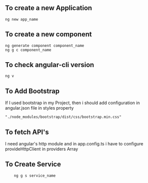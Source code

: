 ## To create a new Application
```
ng new app_name
```
## To create a new component
```
ng generate component component_name
ng g c component_name
```
## To check angular-cli version
```
ng v
```
## To Add Bootstrap
If I used bootstrap in my Project, then i should add configuration in angular.json file in styles property
```
"./node_modules/bootstrap/dist/css/bootstrap.min.css"
```
## To fetch API's
I need angular's http module and in app.config.ts i have to configure provideHttpClient in providers Array

## To Create Service
```
    ng g s service_name
```